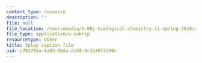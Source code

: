 ```yaml
---
content_type: resource
description: ''
file: null
file_location: /coursemedia/5-08j-biological-chemistry-ii-spring-2016/c701785a0a9308dadcb99c3140f4399c_IcyblGdCVr4.srt
file_type: application/x-subrip
resourcetype: Other
title: 3play caption file
uid: c701785a-0a93-08da-dcb9-9c3140f4399c
---
```

